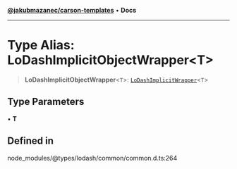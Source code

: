 [**@jakubmazanec/carson-templates**](../../../README.md) • **Docs**

---

# Type Alias: LoDashImplicitObjectWrapper\<T\>

> **LoDashImplicitObjectWrapper**\<`T`\>:
> [`LoDashImplicitWrapper`](../interfaces/LoDashImplicitWrapper.md)\<`T`\>

## Type Parameters

• **T**

## Defined in

node_modules/@types/lodash/common/common.d.ts:264
